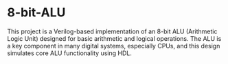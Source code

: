 # 8-bit-ALU
This project is a Verilog-based implementation of an 8-bit ALU (Arithmetic Logic Unit) designed for basic arithmetic and logical operations. The ALU is a key component in many digital systems, especially CPUs, and this design simulates core ALU functionality using HDL.
